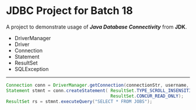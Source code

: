 # JDBC Project for Batch 18
A project to demonstrate usage of **_Java Database Connectivity_** from **JDK**.

* DriverManager
* Driver
* Connection
* Statement
* ResultSet
* SQLException
---
```java
Connection conn = DriverManager.getConnection(connectionStr, username, password);
Statement stmnt = conn.createStatement( ResultSet.TYPE_SCROLL_INSENSITIVE,
                                        ResultSet.CONCUR_READ_ONLY);
ResultSet rs = stmnt.executeQuery("SELECT * FROM JOBS");
```